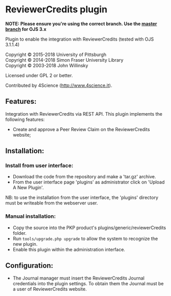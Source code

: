 # ReviewerCredits plugin

**NOTE: Please ensure you're using the correct branch. Use the [master branch](https://github.com/4Science/reviewercredits-ojs/tree/master) for OJS 3.x**

Plugin to enable the integration with ReviewerCredits (tested with OJS 3.1.1.4)

Copyright © 2015-2018 University of Pittsburgh
<br />Copyright © 2014-2018 Simon Fraser University Library
<br />Copyright © 2003-2018 John Willinsky

Licensed under GPL 2 or better.

Contributed by 4Science (http://www.4science.it).

## Features:

Integration with ReviewerCredits via REST API. This plugin implements the following features:
 * Create and approve a Peer Review Claim on the ReviewerCredits website;

## Installation:

### Install from user interface:
 * Download the code from the repository and make a 'tar.gz' archive.
 * From the user interface page 'plugins' as administrator click on 'Upload A New Plugin'.
 
NB: to use the installation from the user interface, the 'plugins' directory must be writeable from the webserver user.

### Manual installation:
 * Copy the source into the PKP product's plugins/generic/reviewerCredits folder.
 * Run `tools/upgrade.php upgrade` to allow the system to recognize the new plugin.
 * Enable this plugin within the administration interface.

## Configuration:
 * The Journal manager must insert the ReviewerCredits Journal credentials into the plugin settings. To obtain them the Journal must be a user of ReviewerCredits website.
